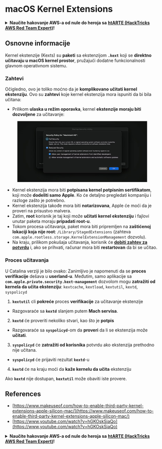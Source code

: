 # macOS Kernel Extensions

<details>

<summary><strong>Naučite hakovanje AWS-a od nule do heroja sa</strong> <a href="https://training.hacktricks.xyz/courses/arte"><strong>htARTE (HackTricks AWS Red Team Expert)</strong></a><strong>!</strong></summary>

* Da li radite u **kompaniji za sajber bezbednost**? Želite da vidite svoju **kompaniju reklamiranu na HackTricks-u**? Ili želite pristup **poslednjoj verziji PEASS-a ili preuzimanje HackTricks-a u PDF formatu**? Pogledajte [**PLANOVE ZA ČLANSTVO**](https://github.com/sponsors/carlospolop)!
* Otkrijte [**The PEASS Family**](https://opensea.io/collection/the-peass-family), našu ekskluzivnu kolekciju [**NFT-ova**](https://opensea.io/collection/the-peass-family)
* Nabavite **zvanični PEASS i HackTricks** [**swag**](https://peass.creator-spring.com)
* **Pridružite se** [**💬**](https://emojipedia.org/speech-balloon/) **Discord grupi** ili [**telegram grupi**](https://t.me/peass) ili me **pratite** na **Twitteru** 🐦[**@carlospolopm**](https://twitter.com/hacktricks\_live).
* **Podelite svoje hakovanje trikove slanjem PR-a na** [**hacktricks repozitorijum**](https://github.com/carlospolop/hacktricks) **i** [**hacktricks-cloud repozitorijum**](https://github.com/carlospolop/hacktricks-cloud).

</details>

## Osnovne informacije

Kernel ekstenzije (Kexts) su **paketi** sa ekstenzijom **`.kext`** koji se **direktno učitavaju u macOS kernel prostor**, pružajući dodatne funkcionalnosti glavnom operativnom sistemu.

### Zahtevi

Očigledno, ovo je toliko moćno da je **komplikovano učitati kernel ekstenziju**. Ovo su **zahtevi** koje kernel ekstenzija mora ispuniti da bi bila učitana:

* Prilikom **ulaska u režim oporavka**, kernel **ekstenzije moraju biti dozvoljene** za učitavanje:

<figure><img src="../../../.gitbook/assets/image (2) (1) (1) (1) (1) (1) (1) (1) (1) (1) (1) (1) (1) (1) (1) (1) (1).png" alt=""><figcaption></figcaption></figure>

* Kernel ekstenzija mora biti **potpisana kernel potpisnim sertifikatom**, koji može **dodeliti samo Apple**. Ko će detaljno pregledati kompaniju i razloge zašto je potrebno.
* Kernel ekstenzija takođe mora biti **notarizovana**, Apple će moći da je proveri na prisustvo malvera.
* Zatim, **root** korisnik je taj koji može **učitati kernel ekstenziju** i fajlovi unutar paketa moraju **pripadati root-u**.
* Tokom procesa učitavanja, paket mora biti pripremljen na **zaštićenoj lokaciji koja nije root**: `/Library/StagedExtensions` (zahteva `com.apple.rootless.storage.KernelExtensionManagement` dozvolu).
* Na kraju, prilikom pokušaja učitavanja, korisnik će [**dobiti zahtev za potvrdu**](https://developer.apple.com/library/archive/technotes/tn2459/\_index.html) i, ako se prihvati, računar mora biti **restartovan** da bi se učitao.

### Proces učitavanja

U Catalina verziji je bilo ovako: Zanimljivo je napomenuti da se **proces verifikacije** dešava u **userland-u**. Međutim, samo aplikacije sa **`com.apple.private.security.kext-management`** dozvolom mogu **zatražiti od kernela da učita ekstenziju**: `kextcache`, `kextload`, `kextutil`, `kextd`, `syspolicyd`

1. **`kextutil`** cli **pokreće** proces **verifikacije** za učitavanje ekstenzije
* Razgovaraće sa **`kextd`** slanjem putem **Mach servisa**.
2. **`kextd`** će proveriti nekoliko stvari, kao što je **potpis**
* Razgovaraće sa **`syspolicyd`**-om da **proveri** da li se ekstenzija može **učitati**.
3. **`syspolicyd`** će **zatražiti od korisnika** potvrdu ako ekstenzija prethodno nije učitana.
* **`syspolicyd`** će prijaviti rezultat **`kextd`**-u
4. **`kextd`** će na kraju moći da **kaže kernelu da učita** ekstenziju

Ako **`kextd`** nije dostupan, **`kextutil`** može obaviti iste provere.

## References

* [https://www.makeuseof.com/how-to-enable-third-party-kernel-extensions-apple-silicon-mac/](https://www.makeuseof.com/how-to-enable-third-party-kernel-extensions-apple-silicon-mac/)
* [https://www.youtube.com/watch?v=hGKOskSiaQo](https://www.youtube.com/watch?v=hGKOskSiaQo)

<details>

<summary><strong>Naučite hakovanje AWS-a od nule do heroja sa</strong> <a href="https://training.hacktricks.xyz/courses/arte"><strong>htARTE (HackTricks AWS Red Team Expert)</strong></a><strong>!</strong></summary>

* Da li radite u **kompaniji za sajber bezbednost**? Želite da vidite svoju **kompaniju reklamiranu na HackTricks-u**? Ili želite pristup **poslednjoj verziji PEASS-a ili preuzimanje HackTricks-a u PDF formatu**? Pogledajte [**PLANOVE ZA ČLANSTVO**](https://github.com/sponsors/carlospolop)!
* Otkrijte [**The PEASS Family**](https://opensea.io/collection/the-peass-family), našu ekskluzivnu kolekciju [**NFT-ova**](https://opensea.io/collection/the-peass-family)
* Nabavite **zvanični PEASS i HackTricks** [**swag**](https://peass.creator-spring.com)
* **Pridružite se** [**💬**](https://emojipedia.org/speech-balloon/) **Discord grupi** ili [**telegram grupi**](https://t.me/peass) ili me **pratite** na **Twitteru** 🐦[**@carlospolopm**](https://twitter.com/hacktricks\_live).
* **Podelite svoje hakovanje trikove slanjem PR-a na** [**hacktricks repozitorijum**](https://github.com/carlospolop/hacktricks) **i** [**hacktricks-cloud repozitorijum**](https://github.com/carlospolop/hacktricks-cloud).

</details>
